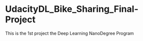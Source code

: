 # UdacityDL_Bike_Sharing_Final-Project
This is the 1st project the Deep Learning NanoDegree Program
